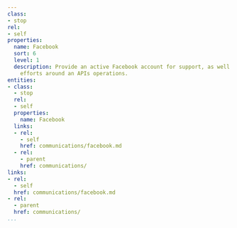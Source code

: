 ```yaml
---
class:
- stop
rel:
- self
properties:
  name: Facebook
  sort: 6
  level: 1
  description: Provide an active Facebook account for support, as well as evangelism
    efforts around an APIs operations.
entities:
- class:
  - stop
  rel:
  - self
  properties:
    name: Facebook
  links:
  - rel:
    - self
    href: communications/facebook.md
  - rel:
    - parent
    href: communications/
links:
- rel:
  - self
  href: communications/facebook.md
- rel:
  - parent
  href: communications/
...
```

